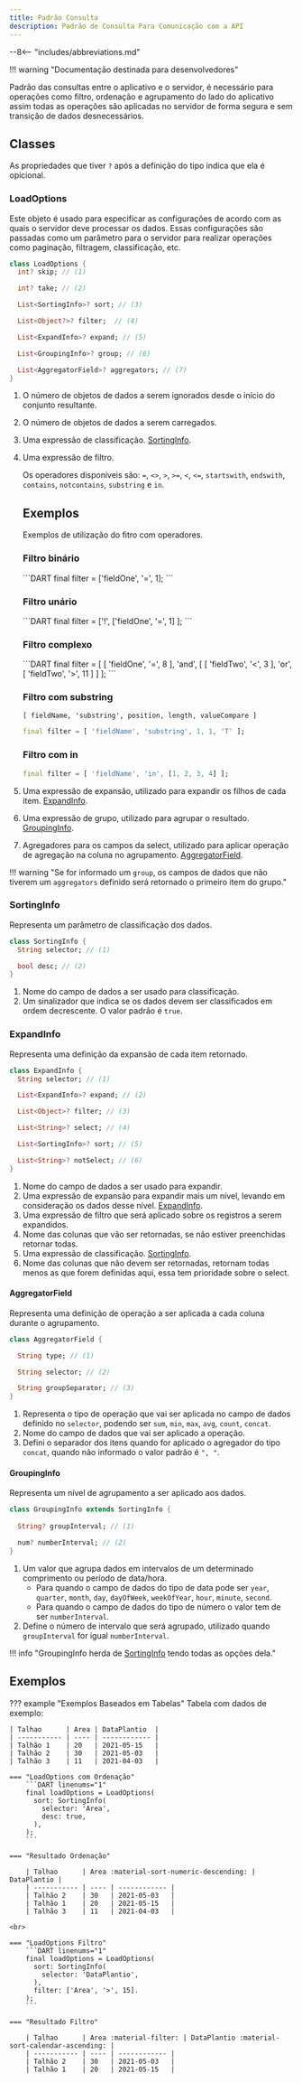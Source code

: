 ```yaml
---
title: Padrão Consulta
description: Padrão de Consulta Para Comunicação com a API
---
```

--8<-- "includes/abbreviations.md"

!!! warning "Documentação destinada para desenvolvedores"

Padrão das consultas entre o aplicativo e o servidor, é necessário para operações como filtro, ordenação e agrupamento do lado do aplicativo assim todas as operações são aplicadas no servidor de forma segura e sem transição de dados desnecessários.

## Classes

As propriedades que tiver `?` após a definição do tipo indica que ela é opicional.

### LoadOptions

Este objeto é usado para especificar as configurações de acordo com as quais o servidor deve processar os dados. Essas configurações são passadas como um parâmetro para o servidor para realizar operações como paginação, filtragem, classificação, etc.

```DART linenums="1"
class LoadOptions {
  int? skip; // (1)

  int? take; // (2)

  List<SortingInfo>? sort; // (3)

  List<Object?>? filter;  // (4)

  List<ExpandInfo>? expand; // (5)

  List<GroupingInfo>? group; // (6)

  List<AggregatorField>? aggregators; // (7)
}
```

1. O número de objetos de dados a serem ignorados desde o início do conjunto resultante.
2. O número de objetos de dados a serem carregados.
3. Uma expressão de classificação. [SortingInfo](#sortinginfo).
4. Uma expressão de filtro.

    Os operadores disponíveis são: `=`, `<>`, `>`, `>=`, `<`, `<=`, `startswith`, `endswith`, `contains`, `notcontains`, `substring` e `in`.

    <h2>Exemplos</h2>

    Exemplos de utilização do fitro com operadores.

    <h3>Filtro binário</h3>
    ```DART
    final filter = ['fieldOne', '=', 1];
    ```

    <h3>Filtro unário</h3>
    ```DART
    final filter = ['!', ['fieldOne', '=', 1] ];
    ```

    <h3>Filtro complexo</h3>
    ```DART
    final filter = [
      [ 'fieldOne', '=', 8 ],
      'and',
      [
        [ 'fieldTwo', '<', 3 ],
        'or',
        [ 'fieldTwo', '>', 11 ]
      ]
    ];
    ```

    <h3>Filtro com substring</h3>

    `[ fieldName, 'substring', position, length, valueCompare ]`

    ```DART
    final filter = [ 'fieldName', 'substring', 1, 1, 'T' ];
    ```

    <h3>Filtro com in</h3>

    ```DART
    final filter = [ 'fieldName', 'in', [1, 2, 3, 4] ];
    ```

5. Uma expressão de expansão, utilizado para expandir os filhos de cada item. [ExpandInfo](#expandinfo).
6. Uma expressão de grupo, utilizado para agrupar o resultado. [GroupingInfo](#groupinginfo).
7. Agregadores para os campos da select, utilizado para aplicar operação de agregação na coluna no agrupamento. [AggregatorField](#aggregatorfield).

!!! warning "Se for informado um `group`, os campos de dados que não tiverem um `aggregators` definido será retornado o primeiro item do grupo."

### SortingInfo

Representa um parâmetro de classificação dos dados.

```DART linenums="1"
class SortingInfo {
  String selector; // (1)

  bool desc; // (2)
}
```

1. Nome do campo de dados a ser usado para classificação.
2. Um sinalizador que indica se os dados devem ser classificados em ordem decrescente. O valor padrão é `true`.

### ExpandInfo

Representa uma definição da expansão de cada item retornado.

```DART linenums="1"
class ExpandInfo {
  String selector; // (1)

  List<ExpandInfo>? expand; // (2)

  List<Object>? filter; // (3)

  List<String>? select; // (4)

  List<SortingInfo>? sort; // (5)

  List<String>? notSelect; // (6)
}
```

1. Nome do campo de dados a ser usado para expandir.
2. Uma expressão de expansão para expandir mais um nível, levando em consideração os dados desse nível. [ExpandInfo](#expandinfo).
3. Uma expressão de filtro que será aplicado sobre os registros a serem expandidos.
4. Nome das colunas que vão ser retornadas, se não estiver preenchidas retornar todas.
5. Uma expressão de classificação. [SortingInfo](#sortinginfo).
6. Nome das colunas que não devem ser retornadas, retornam todas menos as que forem definidas aqui, essa tem prioridade sobre o select.

#### AggregatorField

Representa uma definição de operação a ser aplicada a cada coluna durante o agrupamento.

```DART linenums="1"
class AggregatorField {

  String type; // (1)

  String selector; // (2)

  String groupSeparator; // (3)
}
```

1. Representa o tipo de operação que vai ser aplicada no campo de dados definido no `selector`, podendo ser `sum`, `min`, `max`, `avg`, `count`, `concat`.
2. Nome do campo de dados que vai ser aplicado a operação.
3. Defini o separador dos itens quando for aplicado o agregador do tipo `concat`, quando não informado o valor padrão é ```", "```.

#### GroupingInfo

Representa um nível de agrupamento a ser aplicado aos dados.

```DART linenums="1"
class GroupingInfo extends SortingInfo {
  
  String? groupInterval; // (1)

  num? numberInterval; // (2)
}
```

1. Um valor que agrupa dados em intervalos de um determinado comprimento ou período de data/hora.
    - Para quando o campo de dados do tipo de data pode ser `year`, `quarter`, `month`, `day`, `dayOfWeek`, `weekOfYear`, `hour`, `minute`, `second`.
    - Para quando o campo de dados do tipo de número o valor tem de ser `numberInterval`.
2. Define o número de intervalo que será agrupado, utilizado quando `groupInterval` for igual `numberInterval`.

!!! info "GroupingInfo herda de [SortingInfo](#sortinginfo) tendo todas as opções dela."

## Exemplos

??? example "Exemplos Baseados em Tabelas"
    Tabela com dados de exemplo:

    | Talhao      | Area | DataPlantio  |
    | ----------- | ---- | ------------ |
    | Talhão 1    | 20   | 2021-05-15   |
    | Talhão 2    | 30   | 2021-05-03   |
    | Talhão 3    | 11   | 2021-04-03   |

    === "LoadOptions com Ordenação"
        ```DART linenums="1"
        final loadOptions = LoadOptions(
          sort: SortingInfo(
            selector: 'Area',
            desc: true,
          ),
        );
        ```

    === "Resultado Ordenação"

        | Talhao      | Area :material-sort-numeric-descending: | DataPlantio |
        | ----------- | ---- | ------------ |
        | Talhão 2    | 30   | 2021-05-03   |
        | Talhão 1    | 20   | 2021-05-15   |
        | Talhão 3    | 11   | 2021-04-03   |

    <br>

    === "LoadOptions Filtro"
        ```DART linenums="1"
        final loadOptions = LoadOptions(
          sort: SortingInfo(
            selector: 'DataPlantio',
          ),
          filter: ['Area', '>', 15].
        );
        ```

    === "Resultado Filtro"

        | Talhao      | Area :material-filter: | DataPlantio :material-sort-calendar-ascending: |
        | ----------- | ---- | ------------ |
        | Talhão 2    | 30   | 2021-05-03   |
        | Talhão 1    | 20   | 2021-05-15   |
